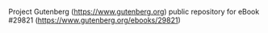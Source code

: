 Project Gutenberg (https://www.gutenberg.org) public repository for eBook #29821 (https://www.gutenberg.org/ebooks/29821)
